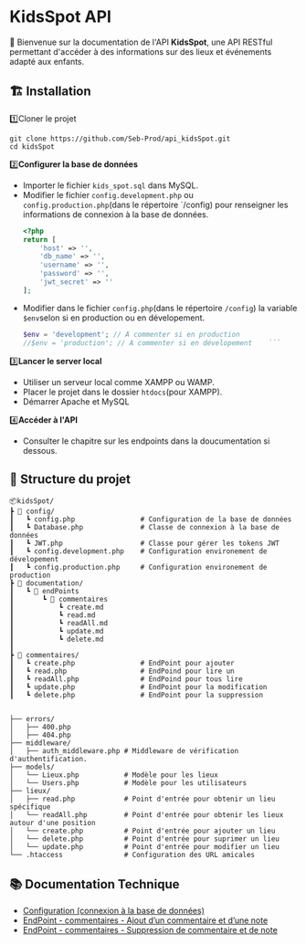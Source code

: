 # KidsSpot API

📝 Bienvenue sur la documentation de l'API **KidsSpot**, une API RESTful permettant d'accéder à des informations sur des lieux et événements adapté aux enfants.

## 🏗️ Installation
1️⃣Cloner le projet
```batch
git clone https://github.com/Seb-Prod/api_kidsSpot.git
cd kidsSpot
```
2️⃣**Configurer la base de données**
- Importer le fichier `kids_spot.sql` dans MySQL.
- Modifier le fichier `config.development.php` ou `config.production.php`(dans le répertoire `/config) pour renseigner les informations de connexion à la base de données.
    ```php
    <?php
    return [
        'host' => '',
        'db_name' => '',
        'username' => '',
        'password' => '',
        'jwt_secret' => ''
    ];  
    ```
- Modifier dans le fichier `config.php`(dans le répertoire `/config`) la variable `$env`selon si en production ou en dévelopement.
    ```php
    $env = 'development'; // À commenter si en production
    //$env = 'production'; // A commenter si en dévelopement    ```

3️⃣**Lancer le server local**
- Utiliser un serveur local comme XAMPP ou WAMP.
- Placer le projet dans le dossier `htdocs`(pour XAMPP).
- Démarrer Apache et MySQL

4️⃣**Accéder à l'API**
- Consulter le chapitre sur les endpoints dans la doucumentation si dessous.

## 📂 Structure du projet

```
📦kidsSpot/
┣ 📂 config/
┃   ┗ config.php                # Configuration de la base de données
┃   ┗ Database.php              # Classe de connexion à la base de données
┃   ┗ JWT.php                   # Classe pour gérer les tokens JWT
┃   ┗ config.development.php    # Configuration environement de dévelopement
┃   ┗ config.production.php     # Configuration environement de production
┣ 📂 documentation/
┃   ┗ 📂 endPoints
┃       ┗ 📂 commentaires
┃           ┗ create.md
┃           ┗ read.md
┃           ┗ readAll.md
┃           ┗ update.md
┃           ┗ delete.md
┃ 
┣ 📂 commentaires/
┃   ┗ create.php                # EndPoint pour ajouter
┃   ┗ read.php                  # EndPoind pour lire un
┃   ┗ readAll.php               # EndPoind pour tous lire
┃   ┗ update.php                # EndPoint pour la modification
┃   ┗ delete.php                # EndPoint pour la suppression


├── errors/
│   ├── 400.php
│   ├── 404.php 
├── middleware/
│   ├── auth_middleware.php # Middleware de vérification d'authentification.
├── models/
│   └── Lieux.php           # Modèle pour les lieux
│   └── Users.php           # Modèle pour les utilisateurs
├── lieux/
│   ├── read.php            # Point d'entrée pour obtenir un lieu spécifique
│   └── readAll.php         # Point d'entrée pour obtenir les lieux autour d'une position
│   └── create.php          # Point d'entrée pour ajouter un lieu
│   └── delete.php          # Point d'entrée pour suprimer un lieu
│   └── update.php          # Point d'entrée pour modifier un lieu
└── .htaccess               # Configuration des URL amicales
```

## 📚 Documentation Technique
- [Configuration (connexion à la base de données)](documentation/doc-config/config.md)
- [EndPoint - commentaires - Ajout d’un commentaire et d’une note](documentation/endPoints/commentaires/create.md)
- [EndPoint - commentaires - Suppression de commentaire et de note](documentation/endPoints/commentaires/delete.md)